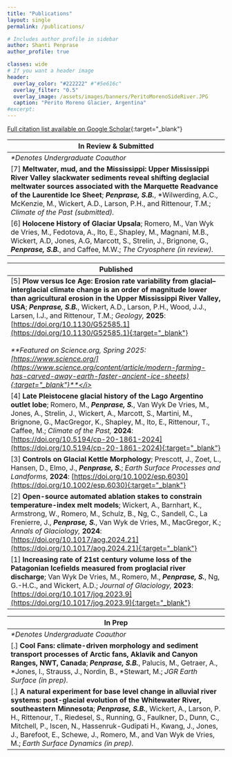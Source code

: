 ```yaml
---
title: "Publications"
layout: single
permalink: /publications/

# Includes author profile in sidebar
author: Shanti Penprase
author_profile: true

classes: wide
# If you want a header image
header:
  overlay_color: "#222222" #"#5e616c"
  overlay_filter: "0.5"
  overlay_image: /assets/images/banners/PeritoMorenoSideRiver.JPG
  caption: "Perito Moreno Glacier, Argentina"
#excerpt: 
---
```

[Full citation list available on Google Scholar](https://scholar.google.com/citations?user=Kjo77TIAAAAJ&hl=en){:target="_blank"}<br>

| In Review & Submitted                                                                                                                                                                                                                                                                                                                                                   | 
|-------------------------------------------------------------------------------------------------------------------------------------------------------------------------------------------------------------------------------------------------------------------------------------------------------------------------------------------------------------------------| 
| <i>*Denotes Undergraduate Coauthor</i>                                                                                                                                                                                                                                                                                                                                  |
| [7] **Meltwater, mud, and the Mississippi: Upper Mississippi River Valley slackwater sediments reveal shifting deglacial meltwater sources associated with the Marquette Readvance of the Laurentide Ice Sheet**; <i>**Penprase, S.B.**</i>, *Wilwerding, A.C., McKenzie, M., Wickert, A.D., Larson, P.H., and Rittenour, T.M.; <i>Climate of the Past (submitted).</i> |
| [6] **Holocene History of Glaciar Upsala**; Romero, M., Van Wyk de Vries, M., Fedotova, A., Ito, E., Shapley, M., Magnani, M.B., Wickert, A.D, Jones, A.G, Marcott, S., Strelin, J., Brignone, G., <i>**Penprase, S.B.**</i>, and Caffee, M.W.; <i>The Cryosphere (in review).</i>                                                                                      |

| Published                                                                                                                                                                                                                                                                                                                                                                                                                                                                                                                                                                                                                                    | 
|----------------------------------------------------------------------------------------------------------------------------------------------------------------------------------------------------------------------------------------------------------------------------------------------------------------------------------------------------------------------------------------------------------------------------------------------------------------------------------------------------------------------------------------------------------------------------------------------------------------------------------------------| 
| [5] **Plow versus Ice Age: Erosion rate variability from glacial–interglacial climate change is an order of magnitude lower than agricultural erosion in the Upper Mississippi River Valley, USA**; <i>**Penprase, S.B.**</i>, Wickert, A.D., Larson, P.H., Wood, J.J., Larsen, I.J., and Rittenour, T.M.;<i> Geology,</i> **2025**: [https://doi.org/10.1130/G52585.1](https://doi.org/10.1130/G52585.1){:target="_blank"}  <br/><br/><i>**Featured on Science.org, Spring 2025: [https://www.science.org/](https://www.science.org/content/article/modern-farming-has-carved-away-earth-faster-ancient-ice-sheets){:target="_blank"}**</i> | 
| [4] **Late Pleistocene glacial history of the Lago Argentino outlet lobe**; Romero, M., <i>**Penprase, S.**</i>, Van Wyk De Vries, M., Jones, A., Strelin, J., Wickert, A., Marcott, S., Martini, M., Brignone, G., MacGregor, K., Shapley, M., Ito, E., Rittenour, T., Caffee, M.; <i>Climate of the Past,</i> **2024**: [https://doi.org/10.5194/cp-20-1861-2024](https://doi.org/10.5194/cp-20-1861-2024){:target="_blank"}                                                                                                                                                                                                               |
| [3] **Controls on Glacial Kettle Morphology**; Prescott, J., Zoet, L., Hansen, D., Elmo, J., <i>**Penprase, S.**</i>; <i>Earth Surface Processes and Landforms,</i> **2024**: [https://doi.org/10.1002/esp.6030](https://doi.org/10.1002/esp.6030){:target="_blank"}                                                                                                                                                                                                                                                                                                                                                                         |
| [2] **Open-source automated ablation stakes to constrain temperature-index melt models**; Wickert, A., Barnhart, K., Armstrong, W., Romero, M., Schulz, B., Ng, C., Sandell, C., La Frenierre, J., <i>**Penprase, S.**</i>, Van Wyk de Vries, M., MacGregor, K.; <i> Annals of Glaciology,</i> **2024**:  [https://doi.org/10.1017/aog.2024.21](https://doi.org/10.1017/aog.2024.21){:target="_blank"}                                                                                                                                                                                                                                       |
| [1] **Increasing rate of 21st century volume loss of the Patagonian Icefields measured from proglacial river discharge**; Van Wyk De Vries, M., Romero, M., <i>**Penprase, S.**</i>, Ng, G.-H.C., and Wickert, A.D.; <i>Journal of Glaciology,</i> **2023**: [https://doi.org/10.1017/jog.2023.9](https://doi.org/10.1017/jog.2023.9){:target="_blank"}                                                                                                                                                                                                                                                                                      |

| In Prep                                                                                                                                                                                                                                                                                                                                                                                                                                                      | 
|--------------------------------------------------------------------------------------------------------------------------------------------------------------------------------------------------------------------------------------------------------------------------------------------------------------------------------------------------------------------------------------------------------------------------------------------------------------|
| <i>*Denotes Undergraduate Coauthor</i>                                                                                                                                                                                                                                                                                                                                                                                                                       |
| [.] **Cool Fans: climate-driven morphology and sediment transport processes of Arctic fans, Aklavik and Canyon Ranges, NWT, Canada**; <i>**Penprase, S.B.**</i>, Palucis, M., Getraer, A., *Jones, I., Strauss, J., Nordin, B., *Stewart, M.; <i>JGR Earth Surface (in prep).</i>                                                                                                                                                                            |
| [.] **A natural experiment for base level change in alluvial river systems: post-glacial evolution of the Whitewater River, southeastern Minnesota**; <i>**Penprase, S.B.**</i>, Wickert, A., Larson, P. H., Rittenour, T., Riedesel, S., Running, G., Faulkner, D., Dunn, C., Mitchell, P., Iscen, N., Hassenruk-Gudipati H., Kwang, J., Jones, J., Barefoot, E., Schewe, J., Romero, M., and Van Wyk de Vries, M.; <i>Earth Surface Dynamics (in prep).</i> |